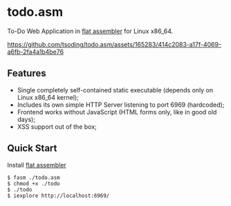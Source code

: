 # todo.asm

To-Do Web Application in [flat assembler](https://flatassembler.net/) for Linux x86_64.

https://github.com/tsoding/todo.asm/assets/165283/414c2083-a17f-4069-a6fb-2fa4a1b4be76

## Features

- Single completely self-contained static executable (depends only on Linux x86_64 kernel);
- Includes its own simple HTTP Server listening to port 6969 (hardcoded);
- Frontend works without JavaScript (HTML forms only, like in good old days);
- XSS support out of the box;

## Quick Start

Install [flat assembler](https://flatassembler.net/)

```console
$ fasm ./todo.asm
$ chmod +x ./todo
$ ./todo
$ iexplore http://localhost:6969/
```
